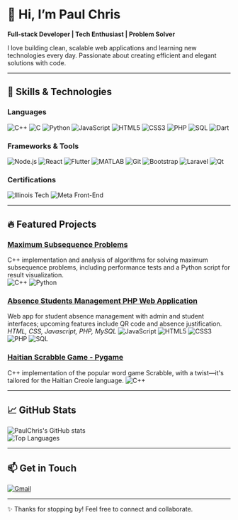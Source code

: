 # 👋 Hi, I’m Paul Chris

**Full-stack Developer | Tech Enthusiast | Problem Solver**

I love building clean, scalable web applications and learning new technologies every day. Passionate about creating efficient and elegant solutions with code.

---

## 🚀 Skills & Technologies

### Languages
![C++](https://img.shields.io/badge/-C++-00599C?style=flat&logo=c%2B%2B&logoColor=white)
![C](https://img.shields.io/badge/-C-00599C?style=flat&logo=c&logoColor=white)
![Python](https://img.shields.io/badge/-Python-3776AB?style=flat&logo=python&logoColor=white)
![JavaScript](https://img.shields.io/badge/-JavaScript-F7DF1E?style=flat&logo=javascript&logoColor=black)
![HTML5](https://img.shields.io/badge/-HTML5-E34F26?style=flat&logo=html5&logoColor=white)
![CSS3](https://img.shields.io/badge/-CSS3-1572B6?style=flat&logo=css3&logoColor=white)
![PHP](https://img.shields.io/badge/-PHP-777BB4?style=flat&logo=php&logoColor=white)
![SQL](https://img.shields.io/badge/-SQL-4479A1?style=flat&logo=mysql&logoColor=white)
![Dart](https://img.shields.io/badge/-Dart-0175C2?style=flat&logo=dart&logoColor=white)

### Frameworks & Tools
![Node.js](https://img.shields.io/badge/-Node.js-339933?style=flat&logo=node.js&logoColor=white)
![React](https://img.shields.io/badge/-React-61DAFB?style=flat&logo=react&logoColor=black)
![Flutter](https://img.shields.io/badge/-Flutter-02569B?style=flat&logo=flutter&logoColor=white)
![MATLAB](https://img.shields.io/badge/-MATLAB-0076A8?style=flat&logo=matlab&logoColor=white)
![Git](https://img.shields.io/badge/-Git-F05032?style=flat&logo=git&logoColor=white)
![Bootstrap](https://img.shields.io/badge/-Bootstrap-7952B3?style=flat&logo=bootstrap&logoColor=white)
![Laravel](https://img.shields.io/badge/-Laravel-FF2D20?style=flat&logo=laravel&logoColor=white)
![Qt](https://img.shields.io/badge/-Qt-41CD52?style=flat&logo=qt&logoColor=white)

### Certifications
![Illinois Tech](https://img.shields.io/badge/-Illinois_Tech-FF6F00?style=flat&logo=university&logoColor=white)
![Meta Front-End](https://img.shields.io/badge/-Meta_Front--End-1877F2?style=flat&logo=facebook&logoColor=white)

---

## 🔥 Featured Projects

### [Maximum Subsequence Problems](https://github.com/paulchris7/Easy-Voice-Assistant)  
C++ implementation and analysis of algorithms for solving maximum subsequence problems, including performance tests and a Python script for result visualization.  
![C++](https://img.shields.io/badge/-C++-00599C?style=flat&logo=c%2B%2B&logoColor=white)
![Python](https://img.shields.io/badge/-Python-3776AB?style=flat&logo=python&logoColor=white)

### [Absence Students Management PHP Web Application](https://github.com/paulchris7gestion-absences-ensa)  
Web app for student absence management with admin and student interfaces; upcoming features include QR code and absence justification.
*HTML, CSS, Javascript, PHP, MySQL*
![JavaScript](https://img.shields.io/badge/-JavaScript-F7DF1E?style=flat&logo=javascript&logoColor=black)
![HTML5](https://img.shields.io/badge/-HTML5-E34F26?style=flat&logo=html5&logoColor=white)
![CSS3](https://img.shields.io/badge/-CSS3-1572B6?style=flat&logo=css3&logoColor=white)
![PHP](https://img.shields.io/badge/-PHP-777BB4?style=flat&logo=php&logoColor=white)
![SQL](https://img.shields.io/badge/-SQL-4479A1?style=flat&logo=mysql&logoColor=white)

### [Haitian Scrabble Game - Pygame](https://github.com/paulchris7/Haitian-Scrabble-Game)  
C++ implementation of the popular word game Scrabble, with a twist—it's tailored for the Haitian Creole language.
![C++](https://img.shields.io/badge/-C++-00599C?style=flat&logo=c%2B%2B&logoColor=white)

---

## 📈 GitHub Stats

![PaulChris's GitHub stats](https://github-readme-stats.vercel.app/api?username=paulchris7&show_icons=true&theme=tokyonight)  
![Top Languages](https://github-readme-stats.vercel.app/api/top-langs/?username=paulchris7&layout=compact&theme=tokyonight)

---

## 📫 Get in Touch
[![Gmail](https://img.shields.io/badge/-Gmail-D14836?style=flat&logo=gmail&logoColor=white)](mailto:paulchristaimeslg3@gmail.com)

---

✨ Thanks for stopping by! Feel free to connect and collaborate.

